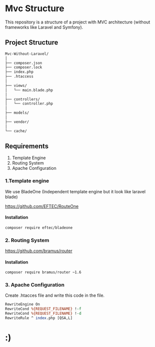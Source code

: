 # Mvc Structure
This repository is a structure of a project with MVC architecture (without frameworks like Laravel and Symfony).

## Project Structure
```txt
Mvc-Without-Laravel/
│
├── composer.json
├── composer.lock
├── index.php
├── .htaccess
│
├── views/
│   └── main.blade.php
│
├── controllers/
│   └── controller.php
│
├── models/
│
├── vendor/
│
└── cache/
```

## Requirements
1. Template Engine
2. Routing System
3. Apache Configuration

### 1.Template engine
We use BladeOne (Independent template engine but it look like laravel blade)

https://github.com/EFTEC/RouteOne
#### Installation
```bash
composer require eftec/bladeone
```

### 2. Routing System
https://github.com/bramus/router

#### Installation
```bash
composer require bramus/router ~1.6
```

### 3. Apache Configuration
Create .htacces file and write this code in the file.
```perl
RewriteEngine On
RewriteCond %{REQUEST_FILENAME} !-f
RewriteCond %{REQUEST_FILENAME} !-d
RewriteRule ^ index.php [QSA,L]
```
# :)
